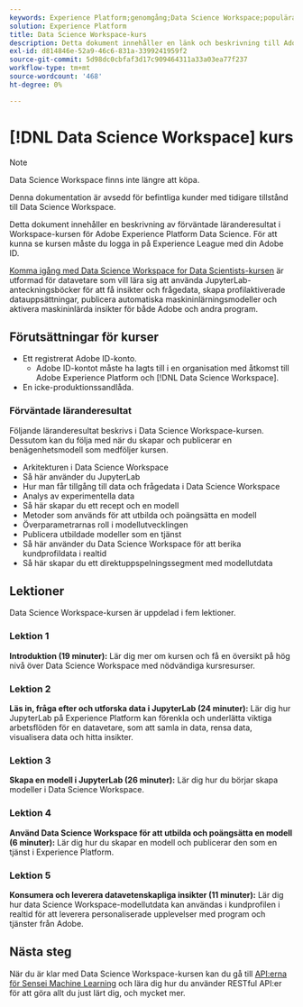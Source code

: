 ```yaml
---
keywords: Experience Platform;genomgång;Data Science Workspace;populära ämnen;datakurs;kurs;dsw
solution: Experience Platform
title: Data Science Workspace-kurs
description: Detta dokument innehåller en länk och beskrivning till Adobe Experience Platform Data Science Workspace-kursen.
exl-id: d814846e-52a9-46c6-831a-3399241959f2
source-git-commit: 5d98dc0cbfaf3d17c909464311a33a03ea77f237
workflow-type: tm+mt
source-wordcount: '468'
ht-degree: 0%

---
```



# [!DNL Data Science Workspace] kurs

>[!NOTE]
>
>Data Science Workspace finns inte längre att köpa.
>
>Denna dokumentation är avsedd för befintliga kunder med tidigare tillstånd till Data Science Workspace.

Detta dokument innehåller en beskrivning av förväntade läranderesultat i Workspace-kursen för Adobe Experience Platform Data Science. För att kunna se kursen måste du logga in på Experience League med din Adobe ID.

[Komma igång med Data Science Workspace for Data Scientists-kursen](https://experienceleague.adobe.com/?recommended=ExperiencePlatform-U-1-2021.1.dsw) är utformad för datavetare som vill lära sig att använda JupyterLab-anteckningsböcker för att få insikter och frågedata, skapa profilaktiverade datauppsättningar, publicera automatiska maskininlärningsmodeller och aktivera maskininlärda insikter för både Adobe och andra program.

## Förutsättningar för kurser

- Ett registrerat Adobe ID-konto.
   - Adobe ID-kontot måste ha lagts till i en organisation med åtkomst till Adobe Experience Platform och [!DNL Data Science Workspace].
- En icke-produktionssandlåda.

### Förväntade läranderesultat

Följande läranderesultat beskrivs i Data Science Workspace-kursen. Dessutom kan du följa med när du skapar och publicerar en benägenhetsmodell som medföljer kursen.

- Arkitekturen i Data Science Workspace
- Så här använder du JupyterLab
- Hur man får tillgång till data och frågedata i Data Science Workspace
- Analys av experimentella data
- Så här skapar du ett recept och en modell
- Metoder som används för att utbilda och poängsätta en modell
- Överparametrarnas roll i modellutvecklingen
- Publicera utbildade modeller som en tjänst
- Så här använder du Data Science Workspace för att berika kundprofildata i realtid
- Så här skapar du ett direktuppspelningssegment med modellutdata

## Lektioner

Data Science Workspace-kursen är uppdelad i fem lektioner.

### Lektion 1

**Introduktion (19 minuter):** Lär dig mer om kursen och få en översikt på hög nivå över Data Science Workspace med nödvändiga kursresurser.

### Lektion 2

**Läs in, fråga efter och utforska data i JupyterLab (24 minuter):** Lär dig hur JupyterLab på Experience Platform kan förenkla och underlätta viktiga arbetsflöden för en datavetare, som att samla in data, rensa data, visualisera data och hitta insikter.

### Lektion 3

**Skapa en modell i JupyterLab (26 minuter):** Lär dig hur du börjar skapa modeller i Data Science Workspace.

### Lektion 4

**Använd Data Science Workspace för att utbilda och poängsätta en modell (6 minuter):** Lär dig hur du skapar en modell och publicerar den som en tjänst i Experience Platform.

### Lektion 5

**Konsumera och leverera datavetenskapliga insikter (11 minuter):** Lär dig hur data Science Workspace-modellutdata kan användas i kundprofilen i realtid för att leverera personaliserade upplevelser med program och tjänster från Adobe.

## Nästa steg

När du är klar med Data Science Workspace-kursen kan du gå till [API:erna för Sensei Machine Learning](./api/getting-started.md) och lära dig hur du använder RESTful API:er för att göra allt du just lärt dig, och mycket mer.




